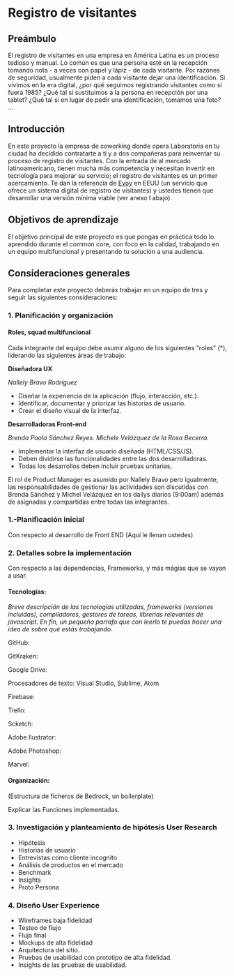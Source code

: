 # Registro de visitantes

## Preámbulo

El registro de visitantes en una empresa en América Latina es un proceso tedioso y manual. Lo común es que una persona esté en la recepción tomando nota - a veces con papel y lápiz - de cada visitante. Por razones de seguridad, usualmente piden a cada visitante dejar una identificación. Si vivimos en la era digital, ¿por qué seguimos registrando visitantes como si fuera 1985? ¿Qué tal si sustituimos a la persona en recepción por una tablet? ¿Qué tal si en lugar de pedir una identificación, tomamos una foto? ...

## Introducción

En este proyecto la empresa de coworking donde opera Laboratoria en tu ciudad ha decidido contratarte a ti y a dos compañeras para reinventar su proceso de registro de visitantes. Con la entrada de al mercado latinoamericano, tienen mucha más competencia y necesitan invertir en tecnología para mejorar su servicio; el registro de visitantes es un primer acercamiento. Te dan la referencia de [Evoy](https://envoy.com/) en EEUU (un servicio que ofrece un sistema digital de registro de visitantes) y ustedes tienen que desarrollar una versión mínima viable (ver anexo I abajo).

## Objetivos de aprendizaje

El objetivo principal de este proyecto es que pongas en práctica todo lo
aprendido durante el common core, con foco en la calidad, trabajando en un
equipo multifuncional y presentando tu solución a una audiencia.

## Consideraciones generales

Para completar este proyecto deberás trabajar en un equipo de tres y seguir las
siguientes consideraciones:

### 1. Planificación y organización

#### Roles, squad multifuncional

Cada integrante del equipo debe asumir alguno de los siguientes "roles" (\*),
liderando las siguientes áreas de trabajo:


**Diseñadora UX**

*Nallely Bravo Rodríguez*

   * Diseñar la experiencia de la aplicación (flujo, interacción, etc.).
   * Identificar, documentar y priorizar las historias de usuario.
   * Crear el diseño visual de la interfaz.

**Desarrolladoras Front-end**

*Brenda Paola Sánchez Reyes.*
*Michele Velázquez de la Rosa Becerra.*

   * Implementar la interfaz de usuario diseñada (HTML/CSS/JS).
   * Deben dividirse las funcionalidades entre las dos desarrolladoras.
   * Todas los desarrollos deben incluir pruebas unitarias.

El rol de Product Manager es asumido por Nallely Bravo pero igualmente, las responsabilidades de gestionar las actividades son discutidas con Brenda Sánchez y Michel Velázquez en los dailys diarios (9:00am) además de asignadas y compartidas entre todas las integrantes.

### 1.-Planificación inicial

Con respecto al desarrollo de Front END (Aquí le llenan ustedes)

### 2. Detalles sobre la implementación

Con respecto a las dependencias, Frameworks, y más mágias que se vayan a usar.

#### Tecnologías:

*Breve descripción de las tecnologías utilizadas, frameworks (versiones incluidas), compiladores, gestores de tareas, librerías relevantes de javascript. En fin, un pequeño parrafo que con leerlo te puedas hacer una idea de sobre qué estás trabajando.*

GitHub:

GitKraken:

Google Drive:

Procesadores de texto: Visual Studio, Sublime, Atom

Firebase:

Trello:

Scketch:

Adobe Ilustrator:

Adobe Photoshop:

Marvel:


#### Organización:
(Estructura de ficheros de Bedrock, un boilerplate)

Explicar las Funciones implementadas.

### 3. Investigación y planteamiento de hipótesis User Research

* Hipótesis
* Historias de usuario
* Entrevistas como cliente incognito
* Análisis de productos en el mercado
* Benchmark
* Insights
* Proto Persona

### 4. Diseño User Experience

* Wireframes baja fidelidad
* Testeo de flujo
* Flujo final
* Mockups de alta fidelidad
* Arquitectura del sitio.
* Pruebas de usabilidad con prototipo de alta fidelidad.
* Insights de las pruebas de usabilidad.
